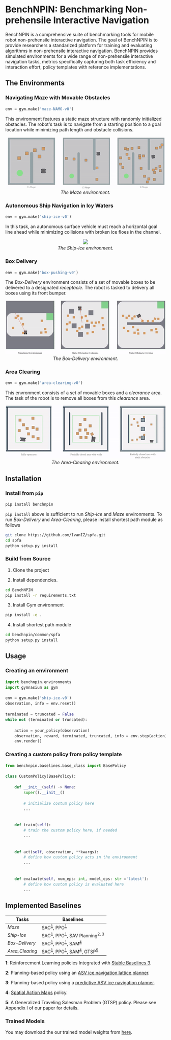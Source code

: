 # BenchNPIN: Benchmarking Non-prehensile Interactive Navigation
BenchNPIN is a comprehensive suite of benchmarking tools for mobile robot non-prehensile interactive navigation. The goal of BenchNPIN is to provide researchers a standarized platform for training and evaluating algorithms in non-prehensile interactive navigation. BenchNPIN provides simulated environments for a wide range of non-prehensile interactive navigation tasks, metrics specifically capturing both task efficiency and interaction effort, policy templates with reference implementations. 


## The Environments

### Navigating Maze with Movable Obstacles

```python
env = gym.make('maze-NAMO-v0')
```

This environment features a static maze structure with randomly initialized obstacles. The robot's task is to navigate from a starting position to a goal location while minimizing path length and obstacle collisions. 


<p align="center">
    <img src="./media/maze-demo.gif"><br/>
    <em>The Maze environment.</em>
</p>


### Autonomous Ship Navigation in Icy Waters

```python
env = gym.make('ship-ice-v0')
```

In this task, an autonomous surface vehicle must reach a horizontal goal line ahead while minimizing collisions with broken ice floes in the channel. 

<p align="center">
    <img src="./media/ship-ice-demo.gif"><br/>
    <em>The Ship-Ice environment.</em>
</p>


### Box Delivery

```python
env = gym.make('box-pushing-v0')
```

The _Box-Delivery_ environment consists of a set of movable boxes to be delivered to a designated _receptacle_. The robot is tasked to delivery all boxes using its front bumper.

<p align="center">
    <img src="./media/box-delivery-demo.gif"><br/>
    <em>The Box-Delivery environment.</em>
</p>


### Area Clearing

```python
env = gym.make('area-clearing-v0')
```

This envronment consists of a set of movable boxes and a _clearance_ area. The task of the robot is to remove all boxes from this _clearance_ area. 


<p align="center">
    <img src="./media/area-clearing-demo.gif"><br/>
    <em>The Area-Clearing environment.</em>
</p>


## Installation

### Install from `pip`

```bash
pip install benchnpin
```

`pip install` above is sufficient to run _Ship-Ice_ and _Maze_ environments. To run _Box-Delivery_ and _Area-Clearing_, please install shortest path module as follows

```bash
git clone https://github.com/IvanIZ/spfa.git
cd spfa
python setup.py install
```


### Build from Source

1. Clone the project

2. Install dependencies.
```bash
cd BenchNPIN
pip install -r requirements.txt
```

3. Install Gym environment
```bash
pip install -e .
```

4. Install shortest path module
```bash
cd benchnpin/common/spfa
python setup.py install
```

## Usage


### Creating an environment

```python
import benchnpin.environments
import gymnasium as gym

env = gym.make('ship-ice-v0')
observation, info = env.reset()

terminated = truncated = False
while not (terminated or truncated):

    action = your_policy(observation)
    observation, reward, terminated, truncated, info = env.step(action)
    env.render()
```


### Creating a custom policy from policy template
```python
from benchnpin.baselines.base_class import BasePolicy

class CustomPolicy(BasePolicy):

    def __init__(self) -> None:
        super().__init__()

        # initialize costum policy here
        ...

    
    def train(self):
        # train the custom policy here, if needed
        ...


    def act(self, observation, **kwargs):
        # define how custom policy acts in the environment
        ...

    
    def evaluate(self, num_eps: int, model_eps: str ='latest'):
        # define how custom policy is evaluated here
        ...
```


## Implemented Baselines


| **Tasks**                | **Baselines** |
| --------------------------- | ----------------------|
| _Maze_ | SAC<sup>[1](#f1)</sup>, PPO<sup>[1](#f1)</sup> |
| _Ship-Ice_               | SAC<sup>[1](#f1)</sup>, PPO<sup>[1](#f1)</sup>, SAV Planning<sup>[2](#f1), [3](#f1)</sup> |
| _Box-Delivery_         | SAC<sup>[1](#f1)</sup>, PPO<sup>[1](#f1)</sup>, SAM<sup>[4](#f1)</sup> |
| _Area_Clearing_             | SAC<sup>[1](#f1)</sup>, PPO<sup>[1](#f1)</sup>, SAM<sup>[4](#f1)</sup>, GTSP<sup>[5](#f1)</sup> |

<b id="f1">1</b>: Reinforcement Learning policies Integrated with [Stable Baselines 3](https://stable-baselines3.readthedocs.io/en/master/).

<b id="f1">2</b>: Planning-based policy using an [ASV ice navigation lattice planner](https://ieeexplore.ieee.org/abstract/document/10161044).

<b id="f1">3</b>: Planning-based policy using a [predictive ASV ice navigation planner](https://arxiv.org/abs/2409.11326).

<b id="f1">4</b>: [Spatial Action Maps](https://www.roboticsproceedings.org/rss16/p035.pdf) policy.

<b id="f1">5</b>: A Generalized Traveling Salesman Problem (GTSP) policy. Please see Appendix I of our paper for details. 

### Trained Models

You may download the our trained model weights from [here](https://drive.google.com/drive/folders/1jBeFHgArBXuH7eQCzlNSVhZjhJIFlQVY?usp=sharing).
